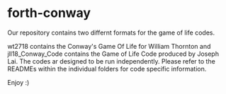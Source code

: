 # forth-conway

Our repository contains two differnt formats for the game of life codes. 

wt2718 contains the Conway's Game Of Life for William Thornton and jll18_Conway_Code contains the Game of Life Code produced by Joseph Lai. The codes ar designed to be run independently. Please refer to the READMEs within the individual folders for code specific information.

Enjoy :)
